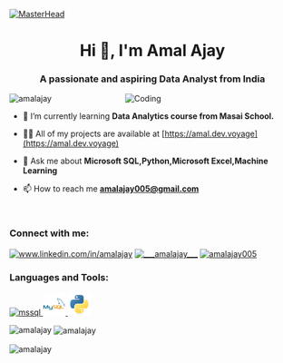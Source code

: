 [![MasterHead](https://csspoint101.com/wp-content/uploads/2020/10/Data-Vis.gif)](https://rishavchanda.io)
<h1 align="center">Hi 👋, I'm Amal Ajay</h1>
<h3 align="center">A passionate and aspiring Data Analyst from India</h3>
<img align="right" alt="Coding" width="300" src="https://media3.giphy.com/media/3oKIPEqDGUULpEU0aQ/giphy.gif?cid=790b761186432564514f6175e362a76d782d3808edd9d8a5&rid=giphy.gif&ct=g">



<p align="left"> <img src="https://komarev.com/ghpvc/?username=amalajay&label=Profile%20views&color=0e75b6&style=flat" alt="amalajay" /> </p>



- 🌱 I’m currently learning **Data Analytics course from Masai School.**

- 👨‍💻 All of my projects are available at [https://amal.dev.voyage](https://amal.dev.voyage)

- 💬 Ask me about **Microsoft SQL,Python,Microsoft Excel,Machine Learning**

- 📫 How to reach me **amalajay005@gmail.com**

<p>&nbsp
<h3 align="left">Connect with me:</h3>
<p align="left">
<a href="https://linkedin.com/in/www.linkedin.com/in/amalajay" target="blank"><img align="center" src="https://raw.githubusercontent.com/rahuldkjain/github-profile-readme-generator/master/src/images/icons/Social/linked-in-alt.svg" alt="www.linkedin.com/in/amalajay" height="30" width="40" /></a>
<a href="https://instagram.com/___amalajay___" target="blank"><img align="center" src="https://raw.githubusercontent.com/rahuldkjain/github-profile-readme-generator/master/src/images/icons/Social/instagram.svg" alt="___amalajay___" height="30" width="40" /></a>
<a href="https://www.hackerrank.com/amalajay005" target="blank"><img align="center" src="https://raw.githubusercontent.com/rahuldkjain/github-profile-readme-generator/master/src/images/icons/Social/hackerrank.svg" alt="amalajay005" height="30" width="40" /></a>
</p>

<h3 align="left">Languages and Tools:</h3>
<p align="left"> <a href="https://www.microsoft.com/en-us/sql-server" target="_blank" rel="noreferrer"> <img src="https://www.svgrepo.com/show/303229/microsoft-sql-server-logo.svg" alt="mssql" width="40" height="40"/> </a> <a href="https://www.mysql.com/" target="_blank" rel="noreferrer"> <img src="https://raw.githubusercontent.com/devicons/devicon/master/icons/mysql/mysql-original-wordmark.svg" alt="mysql" width="40" height="40"/> </a> <a href="https://www.python.org" target="_blank" rel="noreferrer"> <img src="https://raw.githubusercontent.com/devicons/devicon/master/icons/python/python-original.svg" alt="python" width="40" height="40"/> </a> </p>

<p><img align="left" src="https://github-readme-stats.vercel.app/api/top-langs?username=amalajay&show_icons=true&locale=en&layout=compact" alt="amalajay" /></p>

<p>&nbsp;<img align="center" src="https://github-readme-stats.vercel.app/api?username=amalajay&show_icons=true&locale=en" alt="amalajay" /></p>

<p><img align="center" src="https://github-readme-streak-stats.herokuapp.com/?user=amalajay&" alt="amalajay" /></p>
